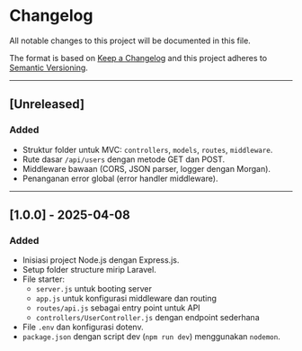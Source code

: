 # Changelog

All notable changes to this project will be documented in this file.

The format is based on [Keep a Changelog](https://keepachangelog.com/en/1.0.0/)
and this project adheres to [Semantic Versioning](https://semver.org/).

---

## [Unreleased]
### Added
- Struktur folder untuk MVC: `controllers`, `models`, `routes`, `middleware`.
- Rute dasar `/api/users` dengan metode GET dan POST.
- Middleware bawaan (CORS, JSON parser, logger dengan Morgan).
- Penanganan error global (error handler middleware).

---

## [1.0.0] - 2025-04-08
### Added
- Inisiasi project Node.js dengan Express.js.
- Setup folder structure mirip Laravel.
- File starter:
  - `server.js` untuk booting server
  - `app.js` untuk konfigurasi middleware dan routing
  - `routes/api.js` sebagai entry point untuk API
  - `controllers/UserController.js` dengan endpoint sederhana
- File `.env` dan konfigurasi dotenv.
- `package.json` dengan script dev (`npm run dev`) menggunakan `nodemon`.

